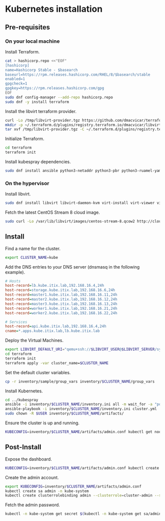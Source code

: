 # Kubernetes installation

## Pre-requisites

### On your local machine

Install Terraform.

```sh
cat > hashicorp.repo <<"EOF"
[hashicorp]
name=Hashicorp Stable - $basearch
baseurl=https://rpm.releases.hashicorp.com/RHEL/8/$basearch/stable
enabled=1
gpgcheck=1
gpgkey=https://rpm.releases.hashicorp.com/gpg
EOF
sudo dnf config-manager --add-repo hashicorp.repo
sudo dnf -y install terraform
```

Install the libvirt terraform provider.

```sh
curl -Lo /tmp/libvirt-provider.tgz https://github.com/dmacvicar/terraform-provider-libvirt/releases/download/v0.6.3/terraform-provider-libvirt-0.6.3+git.1604843676.67f4f2aa.Fedora_32.x86_64.tar.gz
mkdir -p ~/.terraform.d/plugins/registry.terraform.io/dmacvicar/libvirt/0.6.3/linux_amd64
tar xvf /tmp/libvirt-provider.tgz -C ~/.terraform.d/plugins/registry.terraform.io/dmacvicar/libvirt/0.6.3/linux_amd64
```

Initialize Terraform.

```sh
cd terraform
terraform init
```

Install kubespray dependencies.

```sh
sudo dnf install ansible python3-netaddr python3-pbr python3-ruamel-yaml python3-jmespath
```

### On the hypervisor

Install libvirt.

```sh
sudo dnf install libvirt libvirt-daemon-kvm virt-install virt-viewer virt-top libguestfs-tools nmap-ncat
```

Fetch the latest CentOS Stream 8 cloud image.

```sh
sudo curl -Lo /var/lib/libvirt/images/centos-stream-8.qcow2 http://cloud.centos.org/centos/8-stream/x86_64/images/CentOS-Stream-GenericCloud-8-20201217.0.x86_64.qcow2
```

## Install

Find a name for the cluster.

```sh
export CLUSTER_NAME=kube
```

Add the DNS entries to your DNS server (dnsmasq in the following example).

```ini
# Hosts
host-record=lb.kube.itix.lab,192.168.16.4,24h
host-record=storage.kube.itix.lab,192.168.16.6,24h
host-record=master1.kube.itix.lab,192.168.16.11,24h
host-record=master2.kube.itix.lab,192.168.16.12,24h
host-record=master3.kube.itix.lab,192.168.16.13,24h
host-record=worker1.kube.itix.lab,192.168.16.21,24h
host-record=worker2.kube.itix.lab,192.168.16.22,24h

# Services
host-record=api.kube.itix.lab,192.168.16.4,24h
cname=*.apps.kube.itix.lab,lb.kube.itix.lab
```

Deploy the Virtual Machines.

```sh
export LIBVIRT_DEFAULT_URI="qemu+ssh://$LIBVIRT_USER@$LIBVIRT_SERVER/system"
cd terraform
terraform init
terraform apply -var cluster_name=$CLUSTER_NAME
```

Set the default cluster variables.

```sh
cp -r inventory/sample/group_vars inventory/$CLUSTER_NAME/group_vars
```

Install Kubernetes.

```sh
cd ../kubespray
ansible -i inventory/$CLUSTER_NAME/inventory.ini all -m wait_for -a "port=22"
ansible-playbook -i inventory/$CLUSTER_NAME/inventory.ini cluster.yml
sudo chown -R $USER inventory/$CLUSTER_NAME/artifacts/
```

Ensure the cluster is up and running.

```sh
KUBECONFIG=inventory/$CLUSTER_NAME/artifacts/admin.conf kubectl get nodes
```

## Post-Install

Expose the dashboard.

```sh
KUBECONFIG=inventory/$CLUSTER_NAME/artifacts/admin.conf kubectl create ingress dashboard -n kube-system --rule "dashboard.apps.kube.itix.lab/*=kubernetes-dashboard:443,tls" --annotation=ingress.kubernetes.io/ssl-passthrough=true --annotation=nginx.ingress.kubernetes.io/backend-protocol=HTTPS --annotation=kubernetes.io/ingress.allow-http=false
```

Create the admin account.

```sh
export KUBECONFIG=inventory/$CLUSTER_NAME/artifacts/admin.conf
kubectl create sa admin -n kube-system
kubectl create clusterrolebinding admin --clusterrole=cluster-admin --serviceaccount=kube-system:admin -n kube-system
```

Fetch the admin password.

```sh
kubectl -n kube-system get secret $(kubectl -n kube-system get sa/admin -o jsonpath="{.secrets[0].name}") -o go-template="{{.data.token | base64decode}}"
```
